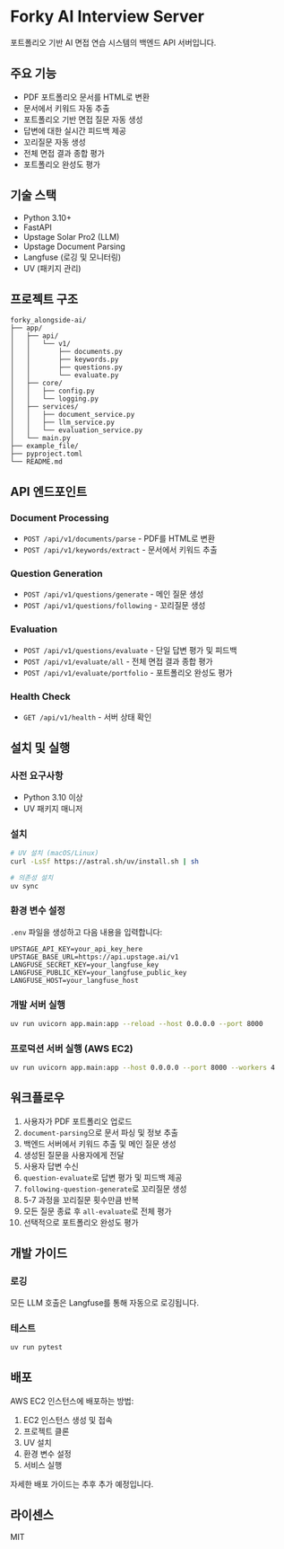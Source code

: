 # Forky AI Interview Server

포트폴리오 기반 AI 면접 연습 시스템의 백엔드 API 서버입니다.

## 주요 기능

- PDF 포트폴리오 문서를 HTML로 변환
- 문서에서 키워드 자동 추출
- 포트폴리오 기반 면접 질문 자동 생성
- 답변에 대한 실시간 피드백 제공
- 꼬리질문 자동 생성
- 전체 면접 결과 종합 평가
- 포트폴리오 완성도 평가

## 기술 스택

- Python 3.10+
- FastAPI
- Upstage Solar Pro2 (LLM)
- Upstage Document Parsing
- Langfuse (로깅 및 모니터링)
- UV (패키지 관리)

## 프로젝트 구조

```
forky_alongside-ai/
├── app/
│   ├── api/
│   │   └── v1/
│   │       ├── documents.py
│   │       ├── keywords.py
│   │       ├── questions.py
│   │       └── evaluate.py
│   ├── core/
│   │   ├── config.py
│   │   └── logging.py
│   ├── services/
│   │   ├── document_service.py
│   │   ├── llm_service.py
│   │   └── evaluation_service.py
│   └── main.py
├── example_file/
├── pyproject.toml
└── README.md
```

## API 엔드포인트

### Document Processing
- `POST /api/v1/documents/parse` - PDF를 HTML로 변환
- `POST /api/v1/keywords/extract` - 문서에서 키워드 추출

### Question Generation
- `POST /api/v1/questions/generate` - 메인 질문 생성
- `POST /api/v1/questions/following` - 꼬리질문 생성

### Evaluation
- `POST /api/v1/questions/evaluate` - 단일 답변 평가 및 피드백
- `POST /api/v1/evaluate/all` - 전체 면접 결과 종합 평가
- `POST /api/v1/evaluate/portfolio` - 포트폴리오 완성도 평가

### Health Check
- `GET /api/v1/health` - 서버 상태 확인

## 설치 및 실행

### 사전 요구사항
- Python 3.10 이상
- UV 패키지 매니저

### 설치
```bash
# UV 설치 (macOS/Linux)
curl -LsSf https://astral.sh/uv/install.sh | sh

# 의존성 설치
uv sync
```

### 환경 변수 설정
`.env` 파일을 생성하고 다음 내용을 입력합니다:
```
UPSTAGE_API_KEY=your_api_key_here
UPSTAGE_BASE_URL=https://api.upstage.ai/v1
LANGFUSE_SECRET_KEY=your_langfuse_key
LANGFUSE_PUBLIC_KEY=your_langfuse_public_key
LANGFUSE_HOST=your_langfuse_host
```

### 개발 서버 실행
```bash
uv run uvicorn app.main:app --reload --host 0.0.0.0 --port 8000
```

### 프로덕션 서버 실행 (AWS EC2)
```bash
uv run uvicorn app.main:app --host 0.0.0.0 --port 8000 --workers 4
```

## 워크플로우

1. 사용자가 PDF 포트폴리오 업로드
2. `document-parsing`으로 문서 파싱 및 정보 추출
3. 백엔드 서버에서 키워드 추출 및 메인 질문 생성
4. 생성된 질문을 사용자에게 전달
5. 사용자 답변 수신
6. `question-evaluate`로 답변 평가 및 피드백 제공
7. `following-question-generate`로 꼬리질문 생성
8. 5-7 과정을 꼬리질문 횟수만큼 반복
9. 모든 질문 종료 후 `all-evaluate`로 전체 평가
10. 선택적으로 포트폴리오 완성도 평가

## 개발 가이드

### 로깅
모든 LLM 호출은 Langfuse를 통해 자동으로 로깅됩니다.

### 테스트
```bash
uv run pytest
```

## 배포

AWS EC2 인스턴스에 배포하는 방법:

1. EC2 인스턴스 생성 및 접속
2. 프로젝트 클론
3. UV 설치
4. 환경 변수 설정
5. 서비스 실행

자세한 배포 가이드는 추후 추가 예정입니다.

## 라이센스

MIT
